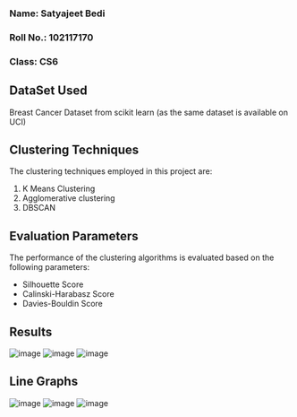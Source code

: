 
### Name: Satyajeet Bedi <br>
### Roll No.: 102117170  <br>
### Class: CS6
## DataSet Used
Breast Cancer Dataset from scikit learn (as the same dataset is available on UCI)

## Clustering Techniques

The clustering techniques employed in this project are:

1. K Means Clustering
2. Agglomerative clustering
3. DBSCAN

## Evaluation Parameters

The performance of the clustering algorithms is evaluated based on the following parameters:

- Silhouette Score
- Calinski-Harabasz Score
- Davies-Bouldin Score

## Results
![image](https://github.com/SATYAJEETBEDI/Satyajeet_Clustering/assets/99906282/77041b3e-8b6f-452e-9505-f9a0767723c8)
![image](https://github.com/SATYAJEETBEDI/Satyajeet_Clustering/assets/99906282/cd7a432c-80d2-470f-a7f4-337e0d12a091)
![image](https://github.com/SATYAJEETBEDI/Satyajeet_Clustering/assets/99906282/f2bcfa63-8c2f-4f68-821c-77e511986d8d)


## Line Graphs

![image](https://github.com/SATYAJEETBEDI/Satyajeet_Clustering/assets/99906282/1e60b512-7578-44d1-b2d4-165768dfabdc)
![image](https://github.com/SATYAJEETBEDI/Satyajeet_Clustering/assets/99906282/2e8c404c-1e78-4b2c-96bb-02b3bd161fe6)
![image](https://github.com/SATYAJEETBEDI/Satyajeet_Clustering/assets/99906282/a78bbfca-b4aa-492c-9664-0f6f6507fac7)



